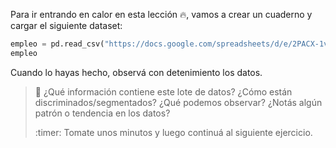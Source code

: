 Para ir entrando en calor en esta lección 🔥, vamos a crear un cuaderno y cargar el siguiente dataset:

```python
empleo = pd.read_csv("https://docs.google.com/spreadsheets/d/e/2PACX-1vRSa9oM9fC-QlT7VOeGhZQtrWnlNSTsk3U8DWGTOXUWtPH6u9o5O5eZ0kTg8mFTwAn9vMdGRK7o2SPB/pub?gid=243182620&single=true&output=csv")
empleo
```

Cuando lo hayas hecho, observá con detenimiento los datos.

> :thinking: ¿Qué información contiene este lote de datos? ¿Cómo están discriminados/segmentados? ¿Qué podemos observar? ¿Notás algún patrón o tendencia en los datos?  
>
> :timer: Tomate unos minutos y luego continuá al siguiente ejercicio.


